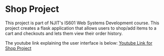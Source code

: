 # Shop Project
This project is part of NJIT's IS601 Web Systems Development course. This project creates a flask application that allows users to shop/add items to a cart and checkouts and lets them view their order history. 

The youtube link explaining the user interface is below:
[Youtube Link for Shop Project](https://youtu.be/bOI3HNygyys)